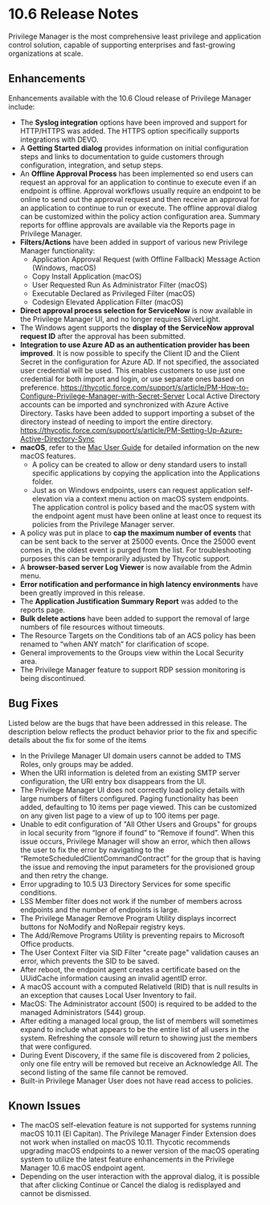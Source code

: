 [title]: # (10.6 Release Notes)
[tags]: # (on-premises)
[priority]: # (1)
# 10.6 Release Notes

Privilege Manager is the most comprehensive least privilege and application control solution, capable of supporting enterprises and fast-growing organizations at scale.

## Enhancements

Enhancements available with the 10.6 Cloud release of Privilege Manager include:

* The __Syslog integration__ options have been improved and support for HTTP/HTTPS was added. The HTTPS option specifically supports integrations with DEVO.
* A __Getting Started dialog__ provides information on initial configuration steps and links to documentation to guide customers through configuration, integration, and setup steps.
* An __Offline Approval Process__ has been implemented so end users can request an approval for an application to continue to execute even if an endpoint is offline. Approval workflows usually require an endpoint to be online to send out the approval request and then receive an approval for an application to continue to run or execute. The offline approval dialog can be customized within the policy action configuration area. Summary reports for offline approvals are available via the Reports page in Privilege Manager.
* __Filters/Actions__ have been added in support of various new Privilege Manager functionality:
  * Application Approval Request (with Offline Fallback) Message Action (Windows, macOS)
  * Copy Install Application (macOS)
  * User Requested Run As Administrator Filter (macOS)
  * Executable Declared as Privileged Filter (macOS)
  * Codesign Elevated Application Filter (macOS)
* __Direct approval process selection for ServiceNow__ is now available in the Privilege Manager UI, and no longer requires SilverLight.
* The Windows agent supports the __display of the ServiceNow approval request ID__ after the approval has been submitted.
* __Integration to use Azure AD as an authentication provider has been improved__. It is now possible to specify the Client ID and the Client Secret in the configuration for Azure AD. If not specified, the associated user credential will be used. This enables customers to use just one credential for both import and login, or use separate ones based on preference. <https://thycotic.force.com/support/s/article/PM-How-to-Configure-Privilege-Manager-with-Secret-Server>   Local Active Directory accounts can be imported and synchronized with Azure Active Directory. Tasks have been added to support importing a subset of the directory instead of needing to import the entire directory. <https://thycotic.force.com/support/s/article/PM-Setting-Up-Azure-Active-Directory-Sync>
* __macOS__, refer to the [Mac User Guide](https://thycotic.force.com/support/s/article/PM-Macs) for detailed information on the new macOS features.
  * A policy can be created to allow or deny standard users to install specific applications by copying the application into the Applications folder.
  * Just as on Windows endpoints, users can request application self-elevation via a context menu action on macOS system endpoints. The application control is policy based and the macOS system with the endpoint agent must have been online at least once to request its policies from the Privilege Manager server.
* A policy was put in place to __cap the maximum number of events__ that can be sent back to the server at 25000 events. Once the 25000 event comes in, the oldest event is purged from the list. For troubleshooting purposes this can be temporarily adjusted by Thycotic support.
* A __browser-based server Log Viewer__ is now available from the Admin menu.
* __Error notification and performance in high latency environments__ have been greatly improved in this release.
* The __Application Justification Summary Report__ was added to the reports page.
* __Bulk delete actions__ have been added to support the removal of large numbers of file resources without timeouts.
* The Resource Targets on the Conditions tab of an ACS policy has been renamed to “when ANY match” for clarification of scope.
* General improvements to the Groups view within the Local Security area.
* The Privilege Manager feature to support RDP session monitoring is being discontinued.

## Bug Fixes 

Listed below are the bugs that have been addressed in this release. The description below reflects the product behavior prior to the fix and specific details about the fix for some of the items

* In the Privilege Manager UI domain users cannot be added to TMS Roles, only groups may be added.
* When the URI information is deleted from an existing SMTP server configuration, the URI entry box disappears from the UI.
* The Privilege Manager UI does not correctly load policy details with large numbers of filters configured. Paging functionality has been added, defaulting to 10 items per page viewed. This can be customized on any given list page to a view of up to 100 items per page.
* Unable to edit configuration of "All Other Users and Groups" for groups in local security from “Ignore if found” to “Remove if found”. When this issue occurs, Privilege Manager will show an error, which then allows the user to fix the error by navigating to the “RemoteScheduledClientCommandContract” for the group that is having the issue and removing the input parameters for the provisioned group and then retry the change.
* Error upgrading to 10.5 U3 Directory Services for some specific conditions.
* LSS Member filter does not work if the number of members across endpoints and the number of endpoints is large.
* The Privilege Manager Remove Program Utility displays incorrect buttons for NoModify and NoRepair registry keys.
* The Add/Remove Programs Utility is preventing repairs to Microsoft Office products.
* The User Context Filter via SID Filter "create page" validation causes an error, which prevents the SID to be saved.
* After reboot, the endpoint agent creates a certificate based on the UUidCache information causing an invalid agentID error.
* A macOS account with a computed RelativeId (RID) that is null results in an exception that causes Local User Inventory to fail.
* MacOS: The Administrator account (500) is required to be added to the managed Administrators (544) group.
* After editing a managed local group, the list of members will sometimes expand to include what appears to be the entire list of all users in the system. Refreshing the console will return to showing just the members that were configured.
* During Event Discovery, if the same file is discovered from 2 policies, only one file entry will be removed but receive an Acknowledge All. The second listing of the same file cannot be removed.
* Built-in Privilege Manager User does not have read access to policies.

## Known Issues

* The macOS self-elevation feature is not supported for systems running macOS 10.11 (El Capitan). The Privilege Manager Finder Extension does not work when installed on macOS 10.11. Thycotic recommends upgrading macOS endpoints to a newer version of the macOS operating system to utilize the latest feature enhancements in the Privilege Manager 10.6 macOS endpoint agent.
* Depending on the user interaction with the approval dialog, it is possible that after clicking Continue or Cancel the dialog is redisplayed and cannot be dismissed.
